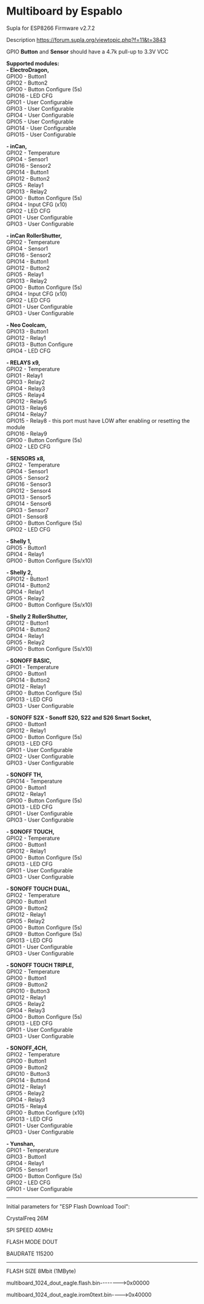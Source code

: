 # Multiboard by Espablo
Supla for ESP8266
Firmware v2.7.2

Description https://forum.supla.org/viewtopic.php?f=11&t=3843<br />

GPIO <b>Button</b> and <b>Sensor</b> should have a 4.7k pull-up to 3.3V VCC

<b>Supported modules:</b><br />
<b>- ElectroDragon,</b><br />
    GPIO0 - Button1<br />
    GPIO2 - Button2<br />
    GPIO0 - Button Configure (5s)<br />
    GPIO16 - LED CFG<br />
    GPIO1 - User Configurable<br />
    GPIO3 - User Configurable<br />
    GPIO4 - User Configurable<br />
    GPIO5 - User Configurable<br />
    GPIO14 - User Configurable<br />
    GPIO15 - User Configurable<br />

<b>- inCan,</b><br />
    GPIO2 - Temperature<br />
    GPIO4 - Sensor1<br />
    GPIO16 - Sensor2<br />
    GPIO14 - Button1<br />
    GPIO12 - Button2<br />
    GPIO5 - Relay1<br />
    GPIO13 - Relay2<br />
    GPIO0 - Button Configure (5s)<br />
    GPIO4 - Input CFG (x10)<br />
    GPIO2 - LED CFG<br />
    GPIO1 - User Configurable<br />
    GPIO3 - User Configurable<br />

<b>- inCan RollerShutter,</b><br />
    GPIO2 - Temperature<br />
    GPIO4 - Sensor1<br />
    GPIO16 - Sensor2<br />
    GPIO14 - Button1<br />
    GPIO12 - Button2<br />
    GPIO5 - Relay1<br />
    GPIO13 - Relay2<br />
    GPIO0 - Button Configure (5s)<br />
    GPIO4 - Input CFG (x10)<br />
    GPIO2 - LED CFG<br />
    GPIO1 - User Configurable<br />
    GPIO3 - User Configurable<br />

<b>- Neo Coolcam,</b><br />
    GPIO13 - Button1<br />
    GPIO12 - Relay1<br />
    GPIO13 - Button Configure<br />
    GPIO4 - LED CFG<br />

<b>- RELAYS x9,</b><br />
    GPIO2 - Temperature<br />
    GPIO1 - Relay1<br />
    GPIO3 - Relay2<br />
    GPIO4 - Relay3<br />
    GPIO5 - Relay4<br />
    GPIO12 - Relay5<br />
    GPIO13 - Relay6<br />
    GPIO14 - Relay7<br />
    GPIO15 - Relay8 - this port must have LOW after enabling or resetting the module<br />
    GPIO16 - Relay9<br />
    GPIO0 - Button Configure (5s)<br />
    GPIO2 - LED CFG<br />

<b>- SENSORS x8,</b><br />
    GPIO2 - Temperature<br />
    GPIO4 - Sensor1<br />
    GPIO5 - Sensor2<br />
    GPIO16 - Sensor3<br />
    GPIO12 - Sensor4<br />
    GPIO13 - Sensor5<br />
    GPIO14 - Sensor6<br />
    GPIO3 - Sensor7<br />
    GPIO1 - Sensor8<br />
    GPIO0 - Button Configure (5s)<br />
    GPIO2 - LED CFG<br />

<b>- Shelly 1,</b><br />
    GPIO5 - Button1<br />
    GPIO4 - Relay1<br />
    GPIO0 - Button Configure (5s/x10)<br />

<b>- Shelly 2,</b><br />
    GPIO12 - Button1<br />
    GPIO14 - Button2<br />
    GPIO4 - Relay1<br />
    GPIO5 - Relay2<br />
    GPIO0 - Button Configure (5s/x10)<br />

<b>- Shelly 2 RollerShutter,</b><br />
    GPIO12 - Button1<br />
    GPIO14 - Button2<br />
    GPIO4 - Relay1<br />
    GPIO5 - Relay2<br />
    GPIO0 - Button Configure (5s/x10)<br />

<b>- SONOFF BASIC,</b><br />
    GPIO1 - Temperature<br />
    GPIO0 - Button1<br />
    GPIO14 - Button2<br />
    GPIO12 - Relay1<br />
    GPIO0 - Button Configure (5s)<br />
    GPIO13 - LED CFG<br />
    GPIO3 - User Configurable<br />

<b>- SONOFF S2X - Sonoff S20, S22 and S26 Smart Socket,</b><br />
    GPIO0 - Button1<br />
    GPIO12 - Relay1<br />
    GPIO0 - Button Configure (5s)<br />
    GPIO13 - LED CFG<br />
    GPIO1 - User Configurable<br />
    GPIO2 - User Configurable<br />
    GPIO3 - User Configurable<br />


<b>- SONOFF TH,</b><br />
    GPIO14 - Temperature<br />
    GPIO0 - Button1<br />
    GPIO12 - Relay1<br />
    GPIO0 - Button Configure (5s)<br />
    GPIO13 - LED CFG<br />
    GPIO1 - User Configurable<br />
    GPIO3 - User Configurable<br />

<b>- SONOFF TOUCH,</b><br />
    GPIO2 - Temperature<br />
    GPIO0 - Button1<br />
    GPIO12 - Relay1<br />
    GPIO0 - Button Configure (5s)<br />
    GPIO13 - LED CFG<br />
    GPIO1 - User Configurable<br />
    GPIO3 - User Configurable<br />

<b>- SONOFF TOUCH DUAL,</b><br />
    GPIO2 - Temperature<br />
    GPIO0 - Button1<br />
    GPIO9 - Button2<br />
    GPIO12 - Relay1<br />
    GPIO5 - Relay2<br />
    GPIO0 - Button Configure (5s)<br />
    GPIO9 - Button Configure (5s)<br />
    GPIO13 - LED CFG<br />
    GPIO1 - User Configurable<br />
    GPIO3 - User Configurable<br />

<b>- SONOFF TOUCH TRIPLE,</b><br />
    GPIO2 - Temperature<br />
    GPIO0 - Button1<br />
    GPIO9 - Button2<br />
    GPIO10 - Button3<br />
    GPIO12 - Relay1<br />
    GPIO5 - Relay2<br />
    GPIO4 - Relay3<br />
    GPIO0 - Button Configure (5s)<br />
    GPIO13 - LED CFG<br />
    GPIO1 - User Configurable<br />
    GPIO3 - User Configurable<br />

<b>- SONOFF_4CH,</b><br />
    GPIO2 - Temperature<br />
    GPIO0 - Button1<br />
    GPIO9 - Button2<br />
    GPIO10 - Button3<br />
    GPIO14 - Button4<br />
    GPIO12 - Relay1<br />
    GPIO5 - Relay2<br />
    GPIO4 - Relay3<br />
    GPIO15 - Relay4<br />
    GPIO0 - Button Configure (x10)<br />
    GPIO13 - LED CFG<br />
    GPIO1 - User Configurable<br />
    GPIO3 - User Configurable<br />

<b>- Yunshan,</b><br />
    GPIO1 - Temperature<br />
    GPIO3 - Button1<br />
    GPIO4 - Relay1<br />
    GPIO5 - Sensor1<br />
    GPIO0 - Button Configure (5s)<br />
    GPIO2 - LED CFG<br />
    GPIO1 - User Configurable<br />

-------------------------------------------------

Initial parameters for "ESP Flash Download Tool":

CrystalFreq     26M

SPI SPEED       40MHz

FLASH MODE      DOUT

BAUDRATE        115200

-------------------------------------------------

FLASH SIZE      8Mbit (1MByte)

multiboard_1024_dout_eagle.flash.bin-------->0x00000

multiboard_1024_dout_eagle.irom0text.bin---->0x40000


